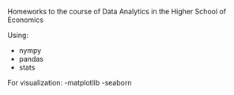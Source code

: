 Homeworks to the course of Data Analytics in the Higher School of Economics

Using:
- nympy
- pandas 
- stats
  
For visualization:
-matplotlib
-seaborn 
